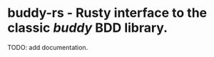 buddy-rs - Rusty interface to the classic *buddy* BDD library.
====================

TODO: add documentation.
